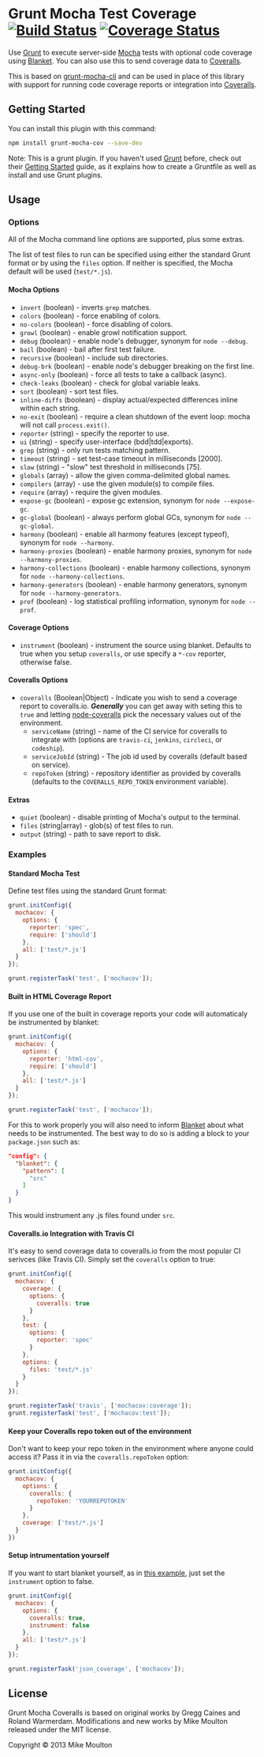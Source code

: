 # Grunt Mocha Test Coverage [![Build Status][travis-image]][travis] [![Coverage Status][coveralls-image]][coveralls]

Use [Grunt][] to execute server-side [Mocha][] tests with optional code coverage using [Blanket][]. You can also use this to send coverage data to [Coveralls][].

This is based on [grunt-mocha-cli][] and can be used in place of this library with support for running code coverage reports or integration into [Coveralls][].


Getting Started
---------------
You can install this plugin with this command:

```bash
npm install grunt-mocha-cov --save-dev
```

Note: This is a grunt plugin. If you haven't used [Grunt][] before, check out their [Getting Started][] guide, as it explains how to create a Gruntfile as well as install and use Grunt plugins.

Usage
-----

### Options ###
All of the Mocha command line options are supported, plus some extras.

The list of test files to run can be specified using either the standard Grunt format or by using the `files` option. If neither is specified, the Mocha default will be used (`test/*.js`).

#### Mocha Options ####
* `invert` (boolean) - inverts `grep` matches.
* `colors` (boolean) - force enabling of colors.
* `no-colors` (boolean) - force disabling of colors.
* `growl` (boolean) - enable growl notification support.
* `debug` (boolean) - enable node's debugger, synonym for `node --debug`.
* `bail` (boolean) - bail after first test failure.
* `recursive` (boolean) - include sub directories.
* `debug-brk` (boolean) - enable node's debugger breaking on the first line.
* `async-only` (boolean) - force all tests to take a callback (async).
* `check-leaks` (boolean) - check for global variable leaks.
* `sort` (boolean) - sort test files.
* `inline-diffs` (boolean) - display actual/expected differences inline within each string.
* `no-exit` (boolean) - require a clean shutdown of the event loop: mocha will not call `process.exit()`.
* `reporter` (string) - specify the reporter to use.
* `ui` (string) - specify user-interface (bdd|tdd|exports).
* `grep` (string) - only run tests matching pattern.
* `timeout` (string) - set test-case timeout in milliseconds [2000].
* `slow` (string) - "slow" test threshold in milliseconds [75].
* `globals` (array) - allow the given comma-delimited global names.
* `compilers` (array) - use the given module(s) to compile files.
* `require` (array) - require the given modules.
* `expose-gc` (boolean) - expose gc extension, synonym for `node --expose-gc`.
* `gc-global` (boolean) - always perform global GCs, synonym for `node --gc-global`.
* `harmony` (boolean) - enable all harmony features (except typeof), synonym for `node --harmony`.
* `harmony-proxies` (boolean) - enable harmony proxies, synonym for `node --harmony-proxies`.
* `harmony-collections` (boolean) - enable harmony collections, synonym for `node --harmony-collections`.
* `harmony-generators` (boolean) - enable harmony generators, synonym for `node --harmony-generators`.
* `prof` (boolean) - log statistical profiling information, synonym for `node --prof`.

#### Coverage Options ####
* `instrument` (boolean) - instrument the source using blanket. Defaults to true when you setup `coveralls`, or use specify a `*-cov` reporter, otherwise false.

#### Coveralls Options ####
* `coveralls` (Boolean|Object) - Indicate you wish to send a coverage report to coveralls.io. ***Generally*** you can get away with seting this to `true` and letting [node-coveralls](https://github.com/cainus/node-coveralls) pick the necessary values out of the environment.
  * `serviceName` (string) - name of the CI service for coveralls to integrate with (options are `travis-ci`, `jenkins`, `circleci`, or `codeship`).
  * `serviceJobId` (string) - The job id used by coveralls (default based on service).
  * `repoToken` (string) - repository identifier as provided by coveralls (defaults to the `COVERALLS_REPO_TOKEN` environment variable).

#### Extras ####
* `quiet` (boolean) - disable printing of Mocha's output to the terminal.
* `files` (string|array) - glob(s) of test files to run.
* `output` (string) - path to save report to disk.


### Examples ###

#### Standard Mocha Test ####

Define test files using the standard Grunt format:

```javascript
grunt.initConfig({
  mochacov: {
    options: {
      reporter: 'spec',
      require: ['should']
    },
    all: ['test/*.js']
  }
});

grunt.registerTask('test', ['mochacov']);
```

#### Built in HTML Coverage Report ####

If you use one of the built in coverage reports your code will automaticaly be instrumented by blanket:

```javascript
grunt.initConfig({
  mochacov: {
    options: {
      reporter: 'html-cov',
      require: ['should']
    },
    all: ['test/*.js']
  }
});

grunt.registerTask('test', ['mochacov']);
```

For this to work properly you will also need to inform [Blanket][] about what needs to be instrumented. The best way to do so is adding a block to your `package.json` such as:

```json
"config": {
  "blanket": {
    "pattern": [
      "src"
    ]
  }
}
```
This would instrument any .js files found under `src`.

#### Coveralls.io Integration with Travis CI ####

It's easy to send coverage data to coveralls.io from the most popular CI serivces (like Travis CI). Simply set the `coveralls` option to true:

```javascript
grunt.initConfig({
  mochacov: {
    coverage: {
      options: {
        coveralls: true
      }
    },
    test: {
      options: {
        reporter: 'spec'
      }
    },
    options: {
      files: 'test/*.js'
    }
  }
});

grunt.registerTask('travis', ['mochacov:coverage']);
grunt.registerTask('test', ['mochacov:test']);
```

#### Keep your Coveralls repo token out of the environment ####

Don't want to keep your repo token in the environment where anyone could access it? Pass it in via the `coveralls.repoToken` option:

```js
grunt.initConfig({
  mochacov: {
    options: {
      coveralls: {
        repoToken: 'YOURREPOTOKEN'
      }
    },
    coverage: ['test/*.js']
  }
})
```

#### Setup intrumentation yourself ####

If you want to start blanket yourself, as in [this example](https://github.com/alex-seville/blanket/blob/master/docs/intermediate_node.md), just set the `instrument` option to false.

```javascript
grunt.initConfig({
  mochacov: {
    options: {
      coveralls: true,
      instrument: false
    },
    all: ['test/*.js']
  }
});

grunt.registerTask('json_coverage', ['mochacov']);
```

License
-------
Grunt Mocha Coveralls is based on original works by Gregg Caines and Roland Warmerdam.
Modifications and new works by Mike Moulton released under the MIT license.

Copyright © 2013 Mike Moulton


[Mocha]: http://visionmedia.github.com/mocha/
[Grunt]: http://gruntjs.com/
[Blanket]: http://blanketjs.org/
[Coveralls]: https://coveralls.io
[Getting Started]: http://gruntjs.com/getting-started
[grunt-mocha-cli]: https://github.com/Rowno/grunt-mocha-cli
[travis]: http://travis-ci.org/mmoulton/grunt-mocha-cov
[travis-image]: https://secure.travis-ci.org/mmoulton/grunt-mocha-cov.png?branch=master
[coveralls]: https://coveralls.io/r/mmoulton/grunt-mocha-cov
[coveralls-image]: https://coveralls.io/repos/mmoulton/grunt-mocha-cov/badge.png?branch=master
